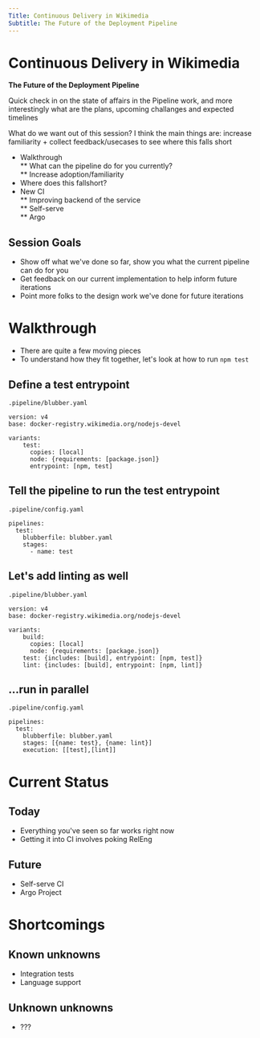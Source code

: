 ```yaml
---
Title: Continuous Delivery in Wikimedia
Subtitle: The Future of the Deployment Pipeline
---
```

# Continuous Delivery in Wikimedia
**The Future of the Deployment Pipeline**

<aside class="notes"> 
Quick check in on the state of affairs in the Pipeline work, and more interestingly what are the plans, upcoming challanges and expected timelines

What do we want out of this session?
I think the main things are: increase familiarity + collect feedback/usecases to see where this falls short
                                                                                                                                                       
* Walkthrough                                                                                                                                          
** What can the pipeline do for you currently?                                                                                                         
** Increase adoption/familiarity                                                                                                                       
* Where does this fallshort?                                                                                                                           
* New CI                                                                                                                                               
** Improving backend of the service                                                                                                                    
** Self-serve                                                                                                                                          
** Argo                                                                                                                                                                                                                                                
</aside>                                                                                                                                               
                                                                                                                                                       
## Session Goals                                                                                                                                       
                                                                                                                                                       
* Show off what we've done so far, show you what the current pipeline can do for you                                                                   
* Get feedback on our current implementation to help inform future iterations                                                                          
* Point more folks to the design work we've done for future iterations                                                                                 
                                                                                                                                                       
# Walkthrough                                                                                                                                         
                                                                                                                                                       
* There are quite a few moving pieces                                                                                                                  
* To understand how they fit together, let's look at how to run `npm test`                                                                             

## Define a test entrypoint                                                                                                                             
                                                                                                                                                       
`.pipeline/blubber.yaml`                                                                                                                               
                                                                                                                                                       
```{.yaml}                                                                                                                                             
version: v4                                                                                                                                            
base: docker-registry.wikimedia.org/nodejs-devel                                                                                                       
                                                                                                                                                       
variants:                                                                                                                                              
    test:                                                                                                                                              
      copies: [local]                                                                                                                                  
      node: {requirements: [package.json]}                                                                                                             
      entrypoint: [npm, test]                                                                                                                          
```                                                                                                                                                    
                                                                                                                                                       
## Tell the pipeline to run the test entrypoint                                                                                                         
                                                                                                                                                       
`.pipeline/config.yaml`                                                                                                                                
                                                                                                                                                       
```{.yaml}                                                                                                                                             
pipelines:                                                                                                                                             
  test:                                                                                                                                                
    blubberfile: blubber.yaml                                                                                                                          
    stages:                                                                                                                                            
      - name: test                                                                                                                                     
```             
## Let's add linting as well                                                                                                                            
                                                                                                                                                       
`.pipeline/blubber.yaml`                                                                                                                               
                                                                                                                                                       
```{.yaml}                                                                                                                                             
version: v4                                                                                                                                            
base: docker-registry.wikimedia.org/nodejs-devel                                                                                                       
                                                                                                                                                       
variants:                                                                                                                                              
    build:                                                                                                                                             
      copies: [local]                                                                                                                                  
      node: {requirements: [package.json]}                                                                                                             
    test: {includes: [build], entrypoint: [npm, test]}                                                                                                 
    lint: {includes: [build], entrypoint: [npm, lint]}                                                                                                 
```                                                                                                                                                    
                                                                                                                                                       
## ...run in parallel                                                                                                                                   
                                                                                                                                                       
`.pipeline/config.yaml`                                                                                                                                
                                                                                                                                                       
```{.yaml}                                                                                                                                             
pipelines:                                                                                                                                             
  test:                                                                                                                                                
    blubberfile: blubber.yaml                                                                                                                          
    stages: [{name: test}, {name: lint}]                                                                                                               
    execution: [[test],[lint]]                                                                                                                         
```            

# Current Status

## Today
* Everything you've seen so far works right now
* Getting it into CI involves poking RelEng

## Future
* Self-serve CI
* Argo Project

# Shortcomings

## Known unknowns
* Integration tests
* Language support


## Unknown unknowns
* ???








